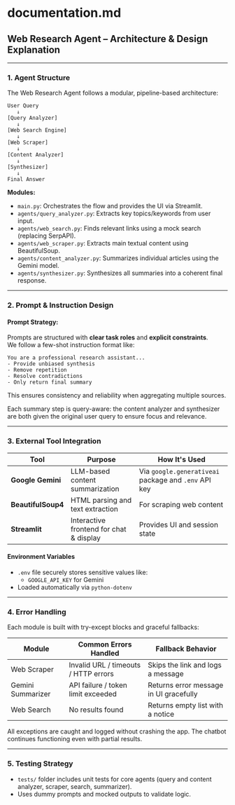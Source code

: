 
# documentation.md  
## Web Research Agent – Architecture & Design Explanation

---

### 1. Agent Structure

The Web Research Agent follows a modular, pipeline-based architecture:

```
User Query
   ↓
[Query Analyzer]
   ↓
[Web Search Engine]
   ↓
[Web Scraper]
   ↓
[Content Analyzer]
   ↓
[Synthesizer]
   ↓
Final Answer
```

**Modules:**

- `main.py`: Orchestrates the flow and provides the UI via Streamlit.
- `agents/query_analyzer.py`: Extracts key topics/keywords from user input.
- `agents/web_search.py`: Finds relevant links using a mock search (replacing SerpAPI).
- `agents/web_scraper.py`: Extracts main textual content using BeautifulSoup.
- `agents/content_analyzer.py`: Summarizes individual articles using the Gemini model.
- `agents/synthesizer.py`: Synthesizes all summaries into a coherent final response.

---

### 2. Prompt & Instruction Design

#### **Prompt Strategy:**
Prompts are structured with **clear task roles** and **explicit constraints**.  
We follow a few-shot instruction format like:

```
You are a professional research assistant...
- Provide unbiased synthesis
- Remove repetition
- Resolve contradictions
- Only return final summary
```

This ensures consistency and reliability when aggregating multiple sources.

Each summary step is query-aware: the content analyzer and synthesizer are both given the original user query to ensure focus and relevance.

---

### 3. External Tool Integration

| Tool               | Purpose                                | How It's Used                          |
|--------------------|----------------------------------------|----------------------------------------|
| **Google Gemini**  | LLM-based content summarization        | Via `google.generativeai` package and `.env` API key |
| **BeautifulSoup4** | HTML parsing and text extraction       | For scraping web content               |
| **Streamlit**      | Interactive frontend for chat & display| Provides UI and session state          |

#### Environment Variables
- `.env` file securely stores sensitive values like:
  - `GOOGLE_API_KEY` for Gemini
- Loaded automatically via `python-dotenv`

---

### 4. Error Handling

Each module is built with try-except blocks and graceful fallbacks:

| Module             | Common Errors Handled                  | Fallback Behavior                      |
|--------------------|----------------------------------------|----------------------------------------|
| Web Scraper        | Invalid URL / timeouts / HTTP errors   | Skips the link and logs a message      |
| Gemini Summarizer  | API failure / token limit exceeded     | Returns error message in UI gracefully |
| Web Search         | No results found                       | Returns empty list with a notice       |

All exceptions are caught and logged without crashing the app. The chatbot continues functioning even with partial results.

---

### 5. Testing Strategy

- `tests/` folder includes unit tests for core agents (query and content analyzer, scraper, search, summarizer).
- Uses dummy prompts and mocked outputs to validate logic.
